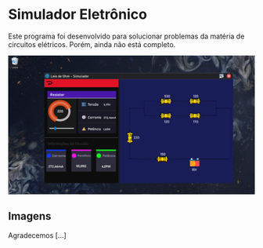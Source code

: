 # Simulador Eletrônico
Este programa foi desenvolvido para solucionar problemas da matéria de circuitos elétricos. Porém, ainda não está completo.

![Uma janela](https://github.com/JOAO-VFG/Interface-Roteiros/blob/main/Images/2.png)

## Imagens 
Agradecemos [...]
